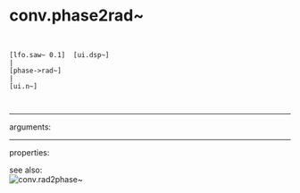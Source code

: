 # conv.phase2rad~

```


[lfo.saw~ 0.1]  [ui.dsp~]
|
[phase->rad~]
|
[ui.n~]

            
```
---
arguments:


---
properties:


see also:<br>
![conv.rad2phase~]("img/object_conv.rad2phase~.png")
